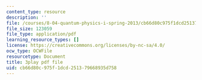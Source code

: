 ```yaml
---
content_type: resource
description: ''
file: /courses/8-04-quantum-physics-i-spring-2013/cb66d80c975f1dcd251379668935d758_gK_D6RkbMy8.pdf
file_size: 123059
file_type: application/pdf
learning_resource_types: []
license: https://creativecommons.org/licenses/by-nc-sa/4.0/
ocw_type: OCWFile
resourcetype: Document
title: 3play pdf file
uid: cb66d80c-975f-1dcd-2513-79668935d758
---
```

